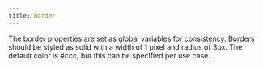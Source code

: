 ```yaml
---
title: Border
---
```

The border properties are set as global variables for consistency. Borders should be styled as solid with a width of 1 pixel and radius of 3px. The default color is #ccc, but this can be specified per use case.
